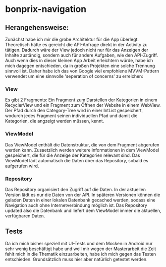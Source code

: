 # bonprix-navigation
## Herangehensweise:
Zunächst habe ich mir die grobe Architektur für die App überlegt. Theoretisch hätte es gereicht die API-Anfrage direkt in der Activity zu tätigen.
Dadurch wäre der View jedoch nicht nur für das Anzeigen der Inhalte zuständig, sondern auch für andere Aufgaben, wie den API-Zugriff.
Auch wenn dies in dieser kleinen App Arbeit erleichtern würde, habe ich mich dagegen entschieden, da in großen Projekten eine solche Trennung sinnvoll ist.
Daher habe ich das von Google viel empfohlene MVVM-Pattern verwendet um eine sinnvolle 'seperation of concerns' zu erreichen:

### View
Es gibt 2 Fragments: Ein Fragment zum Darstellen der Kategorien in einem RecyclerView und ein Fragment zum Öffnen der Website in einem WebView.
Der Pfad durch den Category-Tree wird in einer IntList gespeichert, wodurch jedes Fragment seinen individuellen Pfad und damit die Kategorien, die angzeigt werden müssen, kennt.

### ViewModel
Das ViewModel enthält die Datenstruktur, die von dem Fragment abgerufen werden kann. Zusaetzlich werden weitere informationen in dem ViewModel gespeichert, die für die Anzeige der Kategorien relevant sind.
Das ViewModel lädt automatisch die Daten über das Repository, sobald es aufgerufen wird.

### Repository
Das Repository organisiert den Zugriff auf die Daten. In der aktuellen Version lädt es nur die Daten von der API. In späteren Versionen können die geladen Daten in einer lokalen Datenbank gecached werden, sodass eine Navigation auch ohne Internetverbindung möglich ist.
Das Repository updated also die Datenbank und liefert dem ViewModel immer die aktuellen, verfügbaren Daten.

## Tests
Da ich mich bisher speziell mit UI-Tests und dem Mocken in Android nur sehr wenig beschäftigt habe und weil mir wegen der Masterarbeit die Zeit fehlt mich in die Thematik einzuarbeiten, habe ich mich gegen das Testen entschieden. Grundsätzlich muss hier aber natürlich getestet werden.
